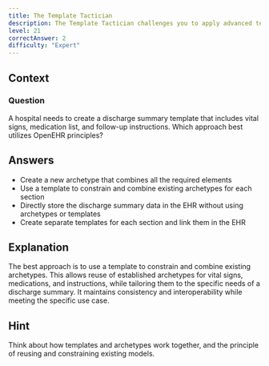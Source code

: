 ```yaml
---
title: The Template Tactician
description: The Template Tactician challenges you to apply advanced template concepts in a real-world scenario!
level: 21
correctAnswer: 2
difficulty: "Expert"
---
```


## Context

### Question

A hospital needs to create a discharge summary template that includes vital signs, medication list, and follow-up instructions. Which approach best utilizes OpenEHR principles?

## Answers

- Create a new archetype that combines all the required elements
- Use a template to constrain and combine existing archetypes for each section
- Directly store the discharge summary data in the EHR without using archetypes or templates
- Create separate templates for each section and link them in the EHR

## Explanation

The best approach is to use a template to constrain and combine existing archetypes. This allows reuse of established archetypes for vital signs, medications, and instructions, while tailoring them to the specific needs of a discharge summary. It maintains consistency and interoperability while meeting the specific use case.

## Hint

Think about how templates and archetypes work together, and the principle of reusing and constraining existing models.
